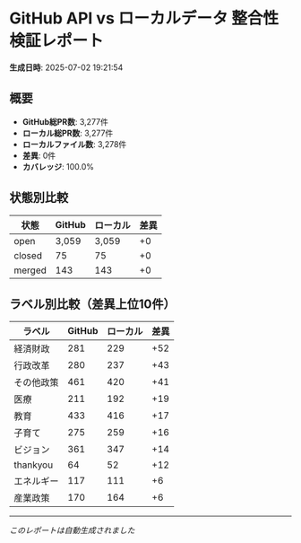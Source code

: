 # GitHub API vs ローカルデータ 整合性検証レポート

**生成日時**: 2025-07-02 19:21:54

## 概要

- **GitHub総PR数**: 3,277件
- **ローカル総PR数**: 3,277件
- **ローカルファイル数**: 3,278件
- **差異**: 0件
- **カバレッジ**: 100.0%

## 状態別比較

| 状態 | GitHub | ローカル | 差異 |
|------|--------|----------|------|
| open | 3,059 | 3,059 | +0 |
| closed | 75 | 75 | +0 |
| merged | 143 | 143 | +0 |

## ラベル別比較（差異上位10件）

| ラベル | GitHub | ローカル | 差異 |
|--------|--------|----------|------|
| 経済財政 | 281 | 229 | +52 |
| 行政改革 | 280 | 237 | +43 |
| その他政策 | 461 | 420 | +41 |
| 医療 | 211 | 192 | +19 |
| 教育 | 433 | 416 | +17 |
| 子育て | 275 | 259 | +16 |
| ビジョン | 361 | 347 | +14 |
| thankyou | 64 | 52 | +12 |
| エネルギー | 117 | 111 | +6 |
| 産業政策 | 170 | 164 | +6 |

---
*このレポートは自動生成されました*